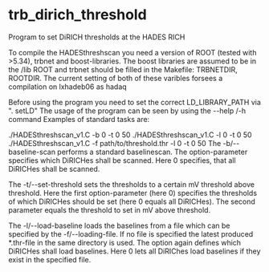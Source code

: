 # trb_dirich_threshold
Program to set DiRICH thresholds at the HADES RICH

To compile the HADESthreshscan you need a version of ROOT (tested with >5.34), trbnet and boost-libraries.
The boost libraries are assumed to be in the /lib
ROOT and trbnet should be filled in the Makefile: TRBNETDIR, ROOTDIR.
The current setting of both of these varibles forsees a compilation on lxhadeb06 as hadaq


Before using the program you need to set the correct LD_LIBRARY_PATH via ". setLD"
The usage of the program can be seen by using the --help /-h command
Examples of standard tasks are:

./HADESthreshscan_v1.C -b 0 -t 0 50
./HADESthreshscan_v1.C -l 0 -t 0 50
./HADESthreshscan_v1.C -f path/to/threshold.thr -l 0 -t 0 50
The -b/--baseline-scan performs a standard baselinescan. 
The option-parameter specifies which DiRICHes shall be scanned.
Here 0 specifies, that all DiRICHes shall be scanned.

The -t/--set-threshold sets the thresholds to a certain mV threshold above threshold. 
Here the first option-parameter (here 0) specifies the thresholds of which DiRICHes should be set (here 0 equals all DiRICHes). 
The second parameter equals the threshold to set in mV above threshold.

The -l/--load-baseline loads the baselines from a file which can be specified by the -f/--loading-file. 
If no file is specified the latest produced *.thr-file in the same directory is used. 
The option again defines which DiRICHes shall load baselines. 
Here 0 lets all DiRIChes load baselines if they exist in the specified file.
